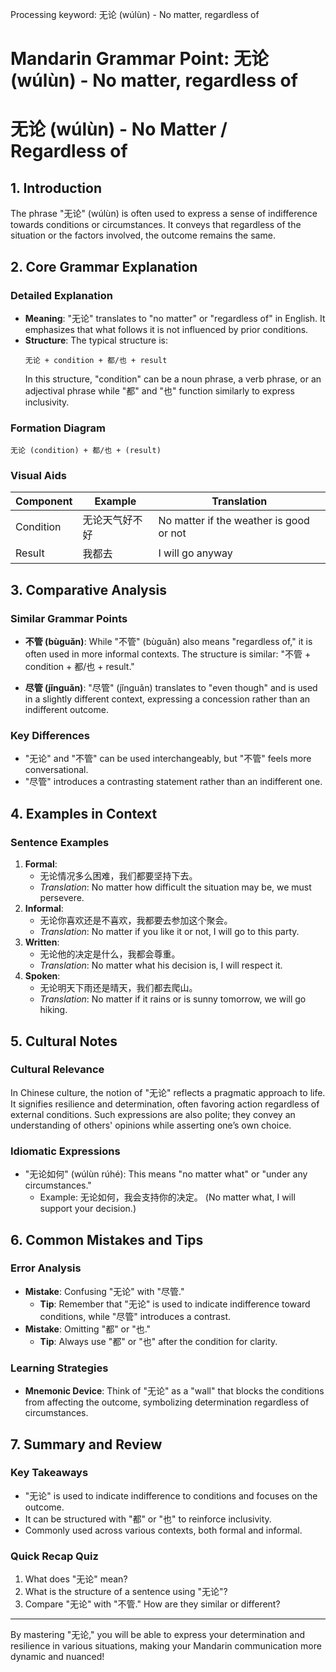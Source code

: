 Processing keyword: 无论 (wúlùn) - No matter, regardless of
# Mandarin Grammar Point: 无论 (wúlùn) - No matter, regardless of
# 无论 (wúlùn) - No Matter / Regardless of
## 1. Introduction
The phrase "无论" (wúlùn) is often used to express a sense of indifference towards conditions or circumstances. It conveys that regardless of the situation or the factors involved, the outcome remains the same. 
## 2. Core Grammar Explanation
### Detailed Explanation
- **Meaning**: "无论" translates to "no matter" or "regardless of" in English. It emphasizes that what follows it is not influenced by prior conditions. 
- **Structure**: The typical structure is:
  ```
  无论 + condition + 都/也 + result
  ```
  In this structure, "condition" can be a noun phrase, a verb phrase, or an adjectival phrase while "都" and "也" function similarly to express inclusivity.
### Formation Diagram
```
无论 (condition) + 都/也 + (result)
```
### Visual Aids
| Component | Example         | Translation                |
|-----------|------------------|----------------------------|
| Condition | 无论天气好不好 | No matter if the weather is good or not |
| Result    | 我都去         | I will go anyway          |
## 3. Comparative Analysis
### Similar Grammar Points
- **不管 (bùguǎn)**: While "不管" (bùguǎn) also means "regardless of," it is often used in more informal contexts. The structure is similar: "不管 + condition + 都/也 + result."
  
- **尽管 (jǐnguǎn)**: "尽管" (jǐnguǎn) translates to "even though" and is used in a slightly different context, expressing a concession rather than an indifferent outcome.
### Key Differences
- "无论" and "不管" can be used interchangeably, but "不管" feels more conversational.
- "尽管" introduces a contrasting statement rather than an indifferent one.
## 4. Examples in Context
### Sentence Examples
1. **Formal**: 
   - 无论情况多么困难，我们都要坚持下去。
   - *Translation*: No matter how difficult the situation may be, we must persevere.
2. **Informal**:
   - 无论你喜欢还是不喜欢，我都要去参加这个聚会。
   - *Translation*: No matter if you like it or not, I will go to this party.
3. **Written**:
   - 无论他的决定是什么，我都会尊重。
   - *Translation*: No matter what his decision is, I will respect it.
4. **Spoken**:
   - 无论明天下雨还是晴天，我们都去爬山。
   - *Translation*: No matter if it rains or is sunny tomorrow, we will go hiking.
## 5. Cultural Notes
### Cultural Relevance
In Chinese culture, the notion of "无论" reflects a pragmatic approach to life. It signifies resilience and determination, often favoring action regardless of external conditions. Such expressions are also polite; they convey an understanding of others' opinions while asserting one’s own choice.
### Idiomatic Expressions
- "无论如何" (wúlùn rúhé): This means "no matter what" or "under any circumstances."
  - Example: 无论如何，我会支持你的决定。 (No matter what, I will support your decision.)
## 6. Common Mistakes and Tips
### Error Analysis
- **Mistake**: Confusing "无论" with "尽管."
  - **Tip**: Remember that "无论" is used to indicate indifference toward conditions, while "尽管" introduces a contrast.
- **Mistake**: Omitting "都" or "也."
  - **Tip**: Always use "都" or "也" after the condition for clarity.
### Learning Strategies
- **Mnemonic Device**: Think of "无论" as a "wall" that blocks the conditions from affecting the outcome, symbolizing determination regardless of circumstances.
## 7. Summary and Review
### Key Takeaways
- "无论" is used to indicate indifference to conditions and focuses on the outcome.
- It can be structured with "都" or "也" to reinforce inclusivity.
- Commonly used across various contexts, both formal and informal.
### Quick Recap Quiz
1. What does "无论" mean?
2. What is the structure of a sentence using "无论"?
3. Compare "无论" with "不管." How are they similar or different?
---
By mastering "无论," you will be able to express your determination and resilience in various situations, making your Mandarin communication more dynamic and nuanced!
